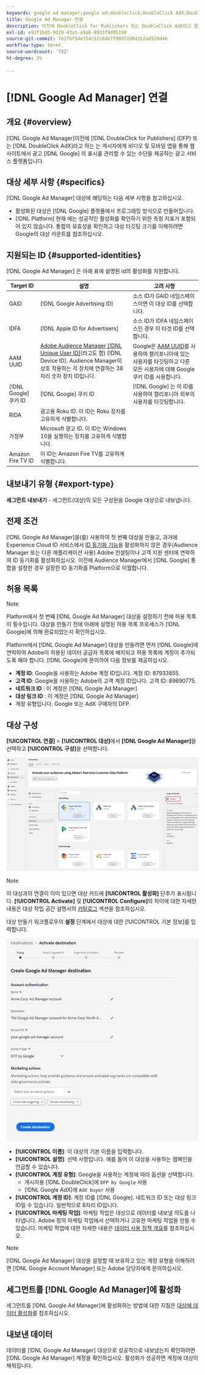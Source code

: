 ```yaml
---
keywords: google ad manager;google ad;doubleclick;DoubleClick AdX;DoubleClick;Google Ad Manager;Google 광고 관리자; DFP
title: Google Ad Manager 연결
description: 이전에 DoubleClick for Publishers 또는 DoubleClick AdX라고 알려진 Google Ad Manager는 게시자가 비디오 및 모바일 앱을 통해 웹 사이트에서 광고 표시를 관리할 수 있는 수단을 제공하는 Google의 광고 서비스 플랫폼입니다.
exl-id: e93f1bd5-9d29-43a1-a9a6-8933f9d85150
source-git-commit: 7e2f6f54e754c52c8de7f98372d041b2a6520d46
workflow-type: tm+mt
source-wordcount: '732'
ht-degree: 2%

---
```


# [!DNL Google Ad Manager] 연결

## 개요 {#overview}

[!DNL Google Ad Manager]이전에  [!DNL DoubleClick for Publishers] (DFP) 또는  [!DNL DoubleClick AdX]라고 하는 는 게시자에게 비디오 및 모바일 앱을 통해 웹 사이트에서 광고 [!DNL Google] 의 표시를 관리할 수 있는 수단을 제공하는 광고 서비스 플랫폼입니다.

## 대상 세부 사항 {#specifics}

[!DNL Google Ad Manager] 대상에 해당하는 다음 세부 사항을 참고하십시오.

* 활성화된 대상은 [!DNL Google] 플랫폼에서 프로그래밍 방식으로 만들어집니다.
* [!DNL Platform] 현재 에는 성공적인 활성화를 확인하기 위한 측정 지표가 포함되어 있지 않습니다. 통합의 유효성을 확인하고 대상 타깃팅 크기를 이해하려면 Google의 대상 카운트를 참조하십시오.

## 지원되는 ID {#supported-identities}

[!DNL Google Ad Manager] 은 아래 표에 설명된 id의 활성화를 지원합니다.

| Target ID | 설명 | 고려 사항 |
|---|---|---|
| GAID | [!DNL Google Advertising ID] | 소스 ID가 GAID 네임스페이스이면 이 대상 ID를 선택합니다. |
| IDFA | [!DNL Apple ID for Advertisers] | 소스 ID가 IDFA 네임스페이스인 경우 이 타겟 ID를 선택합니다. |
| AAM UUID | [Adobe Audience Manager [!DNL Unique User ID]](https://experienceleague.adobe.com/docs/audience-manager/user-guide/reference/ids-in-aam.html)(라고도 함) [!DNL Device ID]. Audience Manager이 상호 작용하는 각 장치에 연결하는 38자리 숫자 장치 ID입니다. | Google은 [AAM UUID](https://experienceleague.adobe.com/docs/audience-manager/user-guide/reference/ids-in-aam.html?lang=en)를 사용하여 캘리포니아에 있는 사용자를 타깃팅하고 다른 모든 사용자에 대해 Google 쿠키 ID를 사용합니다. |
| [!DNL Google] 쿠키 ID | [!DNL Google] 쿠키 ID | [!DNL Google] 는 이 ID를 사용하여 캘리포니아 외부의 사용자를 타깃팅합니다. |
| RIDA | 광고용 Roku ID. 이 ID는 Roku 장치를 고유하게 식별합니다. |  |
| 가정부 | Microsoft 광고 ID. 이 ID는 Windows 10을 실행하는 장치를 고유하게 식별합니다. |  |
| Amazon Fire TV ID | 이 ID는 Amazon Fire TV를 고유하게 식별합니다. |  |

## 내보내기 유형 {#export-type}

**세그먼트 내보내기**  - 세그먼트(대상)의 모든 구성원을 Google 대상으로 내보냅니다.

## 전제 조건

[!DNL Google Ad Manager]을(를) 사용하여 첫 번째 대상을 만들고, 과거에 Experience Cloud ID 서비스에서 [ID 동기화 기능](https://experienceleague.adobe.com/docs/id-service/using/id-service-api/methods/idsync.html)을 활성화하지 않은 경우(Audience Manager 또는 다른 애플리케이션 사용) Adobe 컨설팅이나 고객 지원 센터에 연락하여 ID 동기화를 활성화하십시오. 이전에 Audience Manager에서 [!DNL Google] 통합을 설정한 경우 설정한 ID 동기화를 Platform으로 이월합니다.

## 허용 목록

>[!NOTE]
>
>Platform에서 첫 번째 [!DNL Google Ad Manager] 대상을 설정하기 전에 허용 목록이 필수입니다. 대상을 만들기 전에 아래에 설명된 허용 목록 프로세스가 [!DNL Google]에 의해 완료되었는지 확인하십시오.

Platform에서 [!DNL Google Ad Manager] 대상을 만들려면 먼저 [!DNL Google]에 연락하여 Adobe이 허용된 데이터 공급자 목록에 배치되고 허용 목록에 계정이 추가되도록 해야 합니다. [!DNL Google]에 문의하여 다음 정보를 제공하십시오.

* **계정 ID**: Google을 사용하는 Adobe 계정 ID입니다. 계정 ID: 87933855.
* **고객 ID**: Google을 사용하는 Adobe의 고객 계정 ID입니다. 고객 ID: 89690775.
* **네트워크 ID** : 이 계정은  [!DNL Google Ad Manager]
* **대상 링크 ID** : 이 계정은  [!DNL Google Ad Manager]
* 계정 유형입니다. Google 또는 AdX 구매자의 DFP.

## 대상 구성

**[!UICONTROL 연결]** > **[!UICONTROL 대상]**&#x200B;에서 **[!DNL Google Ad Manager]**&#x200B;을 선택하고 **[!UICONTROL 구성]**&#x200B;을 선택합니다.

![Google Ad Manager 대상 연결](../../assets/catalog/advertising/google-ad-manager/catalog.png)

>[!NOTE]
>
>이 대상과의 연결이 이미 있으면 대상 카드에 **[!UICONTROL 활성화]** 단추가 표시됩니다. **[!UICONTROL Activate]** 및 **[!UICONTROL Configure]**&#x200B;의 차이에 대한 자세한 내용은 대상 작업 공간 설명서의 [카탈로그](../../ui/destinations-workspace.md#catalog) 섹션을 참조하십시오.

대상 만들기 워크플로우의 **설정** 단계에서 대상에 대한 [!UICONTROL 기본 정보]를 입력합니다.

![Google Ad Manager 기본 정보](../../assets/catalog/advertising/google-ad-manager/setup.png)

* **[!UICONTROL 이름]**: 이 대상의 기본 이름을 입력합니다.
* **[!UICONTROL 설명]**: 선택 사항입니다. 예를 들어 이 대상을 사용하는 캠페인을 언급할 수 있습니다.
* **[!UICONTROL 계정 유형]**: Google을 사용하는 계정에 따라 옵션을 선택합니다.
   * 게시자용 [!DNL DoubleClick]에 `DFP by Google` 사용
   * [!DNL Google AdX]에 `AdX buyer` 사용
* **[!UICONTROL 계정 ID]**: 계정 ID를  [!DNL Google]. 네트워크 ID 또는 대상 링크 ID일 수 있습니다. 일반적으로 8자리 ID입니다.
* **[!UICONTROL 마케팅 작업]**: 마케팅 작업은 대상으로 데이터를 내보낼 의도를 나타냅니다. Adobe 정의 마케팅 작업에서 선택하거나 고유한 마케팅 작업을 만들 수 있습니다. 마케팅 작업에 대한 자세한 내용은 [데이터 사용 정책 개요](../../../data-governance/policies/overview.md)를 참조하십시오.

>[!NOTE]
>
>[!DNL Google Ad Manager] 대상을 설정할 때 보유하고 있는 계정 유형을 이해하려면 [!DNL Google Account Manager] 또는 Adobe 담당자에게 문의하십시오.

## 세그먼트를 [!DNL Google Ad Manager]에 활성화

세그먼트를 [!DNL Google Ad Manager]에 활성화하는 방법에 대한 지침은 [대상에 데이터 활성화](../../ui/activate-destinations.md)를 참조하십시오.

## 내보낸 데이터

데이터를 [!DNL Google Ad Manager] 대상으로 성공적으로 내보냈는지 확인하려면 [!DNL Google Ad Manager] 계정을 확인하십시오. 활성화가 성공하면 계정에 대상이 채워집니다.
